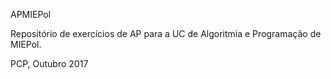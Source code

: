 APMIEPol

Repositório de exercícios de AP para a UC de Algoritmia e Programação de MIEPol.

PCP, Outubro 2017